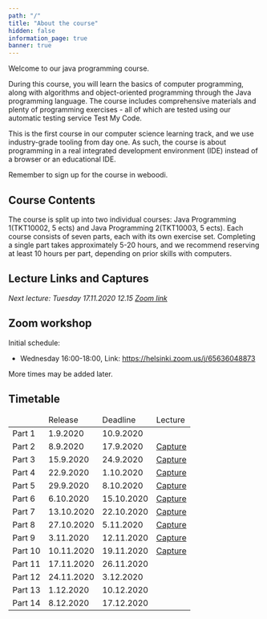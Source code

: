 ```yaml
---
path: "/"
title: "About the course"
hidden: false
information_page: true
banner: true
---
```


Welcome to our java programming course.

During this course, you will learn the basics of computer programming, along with algorithms and object-oriented programming through the Java programming language. The course includes comprehensive materials and plenty of programming exercises - all of which are tested using our automatic testing service Test My Code.

This is the first course in our computer science learning track, and we use industry-grade tooling from day one. As such, the course is about programming in a real integrated development environment (IDE) instead of a browser or an educational IDE.

Remember to sign up for the course in weboodi.

## Course Contents

The course is split up into two individual courses: Java Programming 1(TKT10002, 5 ects) and Java Programming 2(TKT10003, 5 ects). Each course consists of seven parts, each with its own exercise set. Completing a single part takes approximately 5-20 hours, and we recommend reserving at least 10 hours per part, depending on prior skills with computers.

## Lecture Links and Captures

*Next lecture: Tuesday 17.11.2020 12.15*
*[Zoom link](https://helsinki.zoom.us/j/63029960107?pwd=UEt2eFJzT1ZjbXFQZXlXckxvZ1lJQT09)*

## Zoom workshop

Initial schedule:

* Wednesday 16:00-18:00, Link: https://helsinki.zoom.us/j/65636048873

More times may be added later.

## Timetable

<table>
  <thead>
    <tr>
      <td></td>
      <td>Release</td>
      <td>Deadline</td>
      <td>Lecture</td>
    </tr>
  </th>
  <tbody>
    <tr>
      <td>Part 1</td>
      <td>1.9.2020</td>
      <td>10.9.2020</td>
    </tr>
    <tr>
      <td>Part 2</td>
      <td>8.9.2020</td>
      <td>17.9.2020</td>
      <td> <a href="https://youtu.be/Q6YxHsh3gvk">Capture</a> </td>
    </tr>
    <tr>
      <td>Part 3</td>
      <td>15.9.2020</td>
      <td>24.9.2020</td>
      <td> <a href="https://youtu.be/-RGebtjvNCE">Capture</a></td>
    </tr>
    <tr>
      <td>Part 4</td>
      <td>22.9.2020</td>
      <td>1.10.2020</td>
      <td><a href="https://youtu.be/LwJf_mjEcP0">Capture</a></td>
    </tr>
    <tr>
      <td>Part 5</td>
      <td>29.9.2020</td>
      <td>8.10.2020</td>
      <td><a href="https://youtu.be/zMn1JgtsC-Q">Capture</a></td>
    </tr>
    <tr>
      <td>Part 6</td>
      <td>6.10.2020</td>
      <td>15.10.2020</td>
      <td><a href="https://youtu.be/7tpptE4Du98">Capture</a></td>
    </tr>
    <tr>
      <td>Part 7</td>
      <td>13.10.2020</td>
      <td>22.10.2020</td>
      <td><a href="https://youtu.be/on27dvpUxRk">Capture</a></td>
    </tr>
    <tr>
      <td>Part 8</td>
      <td>27.10.2020</td>
      <td>5.11.2020</td>
      <td><a href="https://youtu.be/7E6vM0FE-ik">Capture</a></td>
    </tr>
    <tr>
      <td>Part 9</td>
      <td>3.11.2020</td>
      <td>12.11.2020</td>
      <td><a href="https://youtu.be/jkrH-j2GQ-0">Capture</a></td>
    </tr>
    <tr>
      <td>Part 10</td>
      <td>10.11.2020</td>
      <td>19.11.2020</td>
      <td><a href="https://youtu.be/3jkPqTiPtRw">Capture</a></td>
    </tr>
    <tr>
      <td>Part 11</td>
      <td>17.11.2020</td>
      <td>26.11.2020</td>
    </tr>
    <tr>
      <td>Part 12</td>
      <td>24.11.2020</td>
      <td>3.12.2020</td>
    </tr>
    <tr>
      <td>Part 13</td>
      <td>1.12.2020</td>
      <td>10.12.2020</td>
    </tr>
    <tr>
      <td>Part 14</td>
      <td>8.12.2020</td>
      <td>17.12.2020</td>
    </tr>
  </tbody>
</table>
